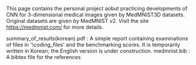 This page contains the personal project aobut practicing developments of CNN for 3-dimensional medical images given by MedMNIST3D datasets.
Original datasets are given by MedMNIST v2. Visit the site https://medmnist.com/ for more details.

summary_of_results(korean).pdf : A simple report containing examinations of files in '\coding_files' and the benchmarking scores. It is temporarily written in Korean; the English version is under construction.
medmnist.bib : A bibtex file for the references
